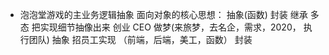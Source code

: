 - 泡泡堂游戏的主业务逻辑抽象
    面向对象的核心思想： 抽象(函数) 封装 继承 多态
    把实现细节抽像出来 创业
    CEO 做梦(来旅梦，去名企，需求，2020， 执行团队)
    抽象 招员工实现 （前端，后端，美工，函数） 封装
    